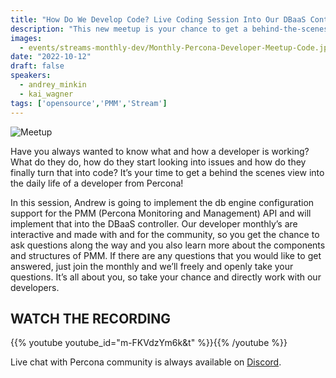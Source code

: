 ```yaml
---
title: "How Do We Develop Code? Live Coding Session Into Our DBaaS Controller- October 2022"
description: "This new meetup is your chance to get a behind-the-scenes view and to directly interact in person with our engineers. We’ll discuss development practices, tools, projects, frameworks, and many more engineering-focused topics that we are working on at Percona."
images:
  - events/streams-monthly-dev/Monthly-Percona-Developer-Meetup-Code.jpg
date: "2022-10-12"
draft: false
speakers:
  - andrey_minkin
  - kai_wagner
tags: ['opensource','PMM','Stream']
---
```


![Meetup](events/streams-monthly-dev/Monthly-Percona-Developer-Meetup-Code.jpg)

Have you always wanted to know what and how a developer is working? What do they do, how do they start looking into issues and how do they finally turn that into code? It’s your time to get a behind the scenes view into the daily life of a developer from Percona! 

In this session, Andrew is going to implement the db engine configuration support for the PMM (Percona Monitoring and Management) API and will implement that into the DBaaS controller. Our developer monthly’s are interactive and made with and for the community, so you get the chance to ask questions along the way and you also learn more about the components and structures of PMM. If there are any questions that you would like to get answered, just join the monthly and we’ll freely and openly take your questions. It’s all about you, so take your chance and directly work with our developers. 

## WATCH THE RECORDING

{{% youtube youtube_id="m-FKVdzYm6k&t" %}}{{% /youtube %}}

Live chat with Percona community is always available on [Discord](http://per.co.na/discord).


